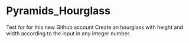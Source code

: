 # Pyramids_Hourglass
Test for for this new Github account
Create an hourglass with height and width according to the input in any integer number.
